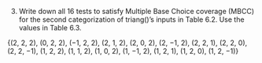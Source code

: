 ﻿
3. Write down all 16 tests to satisfy Multiple Base Choice coverage (MBCC) for the second categorization of triang()’s inputs in Table 6.2. Use the values in Table 6.3.

{(2, 2, 2), (0, 2, 2), (−1, 2, 2), (2, 1, 2), (2, 0, 2), (2, −1, 2), (2, 2, 1), (2, 2, 0), (2, 2, −1), (1, 2, 2), (1, 1, 2), (1, 0, 2), (1, −1, 2), (1, 2, 1), (1, 2, 0), (1, 2, −1)}
